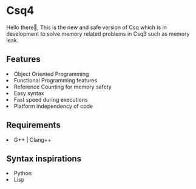 # Csq4
Hello there👋,
This is the new and safe version of Csq which is in development to solve memory related problems in Csq3 such as memory leak.

## Features
<li>Object Oriented Programming </li>
<li>Functional Programming features</li>
<li>Reference Counting for memory safety</li>
<li>Easy syntax</li>
<li>Fast speed during executions</li>
<li>Platform independency of code</li>

## Requirements
<li>G++ | Clang++</li>

## Syntax inspirations
<li>Python</li>
<li>Lisp</li>
